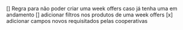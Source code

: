 [] Regra para não poder criar uma week offers caso já tenha uma em andamento
[] adicionar filtros nos produtos de uma week offers
[x] adicionar campos novos requisitados pelas cooperativas
